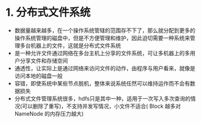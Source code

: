 # 1. 分布式文件系统</br>
  * 数据量越来越多，在一个操作系统管辖的范围存不下了，那么就分配到更多的操作系统管理的磁盘中，但是不方便管理和维护，因此迫切需要一种系统来管理多台机器上的文件，这就是分布式文件系统</br>
  * 是一种允许文件通过网络在多台主机上分享的文件系统，可让多机器上的多用户分享文件和存储空间</br>
  * 通透性，让实际上是通过网络来访问文件的动作，由程序与用户看来，就像是访问本地的磁盘一般</br>
  * 容错，即使系统中某些节点脱机，整体来说系统任然可以维持运作而不会有数据损失</br>
  * 分布式文件管理系统很多，hdfs只是其中一种，适用于一次写入多次查询的情况(可以删除了重写)，不支持并发写情况，小文件不适合( Block 越多对 NameNode 的内存压力越大)</br>

